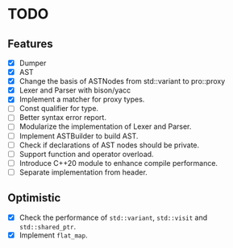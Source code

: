 # TODO

## Features

- [x] Dumper
- [x] AST
- [x] Change the basis of ASTNodes from std::variant to pro::proxy
- [x] Lexer and Parser with bison/yacc
- [x] Implement a matcher for proxy types.
- [ ] Const qualifier for type.
- [ ] Better syntax error report.
- [ ] Modularize the implementation of Lexer and Parser.
- [ ] Implement ASTBuilder to build AST.
- [ ] Check if declarations of AST nodes should be private.
- [ ] Support function and operator overload.
- [ ] Introduce C++20 module to enhance compile performance.
- [ ] Separate implementation from header.

## Optimistic

- [x] Check the performance of `std::variant`, `std::visit` and `std::shared_ptr`.
- [x] Implement `flat_map`.